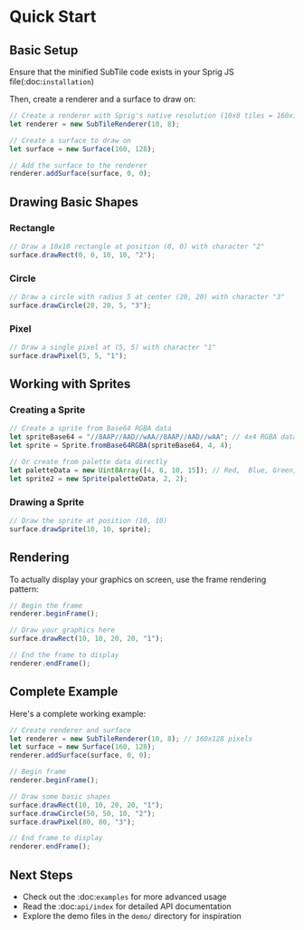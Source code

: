 # Quick Start

## Basic Setup

Ensure that the minified SubTile code exists in your Sprig JS file(:doc:`installation`)

Then, create a renderer and a surface to draw on:

```javascript
// Create a renderer with Sprig's native resolution (10x8 tiles = 160x128 pixels)
let renderer = new SubTileRenderer(10, 8);

// Create a surface to draw on
let surface = new Surface(160, 128);

// Add the surface to the renderer
renderer.addSurface(surface, 0, 0);
```

## Drawing Basic Shapes

### Rectangle
```javascript
// Draw a 10x10 rectangle at position (0, 0) with character "2"
surface.drawRect(0, 0, 10, 10, "2");
```

### Circle
```javascript
// Draw a circle with radius 5 at center (20, 20) with character "3"
surface.drawCircle(20, 20, 5, "3");
```

### Pixel
```javascript
// Draw a single pixel at (5, 5) with character "1"
surface.drawPixel(5, 5, "1");
```

## Working with Sprites

### Creating a Sprite
```javascript
// Create a sprite from Base64 RGBA data
let spriteBase64 = "//8AAP//AAD//wAA//8AAP//AAD//wAA"; // 4x4 RGBA data
let sprite = Sprite.fromBase64RGBA(spriteBase64, 4, 4);

// Or create from palette data directly
let paletteData = new Uint8Array([4, 6, 10, 15]); // Red,  Blue, Green, Alpha
let sprite2 = new Sprite(paletteData, 2, 2);
```

### Drawing a Sprite
```javascript
// Draw the sprite at position (10, 10)
surface.drawSprite(10, 10, sprite);
```

## Rendering

To actually display your graphics on screen, use the frame rendering pattern:

```javascript
// Begin the frame
renderer.beginFrame();

// Draw your graphics here
surface.drawRect(10, 10, 20, 20, "1");

// End the frame to display
renderer.endFrame();
```

## Complete Example

Here's a complete working example:

```javascript
// Create renderer and surface
let renderer = new SubTileRenderer(10, 8); // 160x128 pixels
let surface = new Surface(160, 128);
renderer.addSurface(surface, 0, 0);

// Begin frame
renderer.beginFrame();

// Draw some basic shapes
surface.drawRect(10, 10, 20, 20, "1");
surface.drawCircle(50, 50, 10, "2");
surface.drawPixel(80, 80, "3");

// End frame to display
renderer.endFrame();
```

## Next Steps

- Check out the :doc:`examples` for more advanced usage
- Read the :doc:`api/index` for detailed API documentation
- Explore the demo files in the `demo/` directory for inspiration
